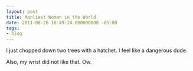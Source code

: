 ```yaml
---
layout: post
title: Manliest Woman in the World
date: 2011-08-26 16:49:24.000000000 -05:00
tags:
- blog
---
```

I just chopped down two trees with a hatchet. I feel like a dangerous dude.

Also, my wrist did not like that. Ow.
